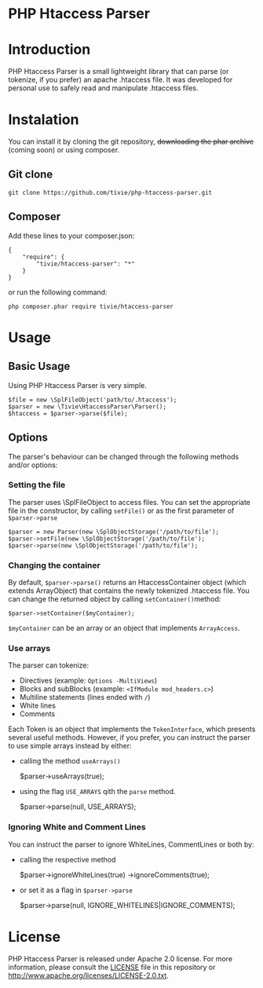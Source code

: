 PHP Htaccess Parser
===================

# Introduction
PHP Htaccess Parser is a small lightweight library that can parse (or tokenize, if you prefer) an apache .htaccess
file. It was developed for personal use to safely read and manipulate .htaccess files.


# Instalation
You can install it by cloning the git repository, ~~downloading the phar archive~~ (coming soon) or using composer.

## Git clone

    git clone https://github.com/tivie/php-htaccess-parser.git

## Composer
Add these lines to your composer.json:

    {
        "require": {
            "tivie/htaccess-parser": "*"
        }
    }

or run the following command:

    php composer.phar require tivie/htaccess-parser


# Usage

## Basic Usage
Using PHP Htaccess Parser is very simple.

    $file = new \SplFileObject('path/to/.htaccess');
    $parser = new \Tivie\HtaccessParser\Parser();
    $htaccess = $parser->parse($file);


## Options
The parser's behaviour can be changed through the following methods and/or options:

### Setting the file
The parser uses \SplFileObject to access files. You can set the appropriate file in the constructor, by calling
`setFile()` or as the first parameter of `$parser->parse`

    $parser = new Parser(new \SplObjectStorage('/path/to/file');
    $parser->setFile(new \SplObjectStorage('/path/to/file');
    $parser->parse(new \SplObjectStorage('/path/to/file');


### Changing the container
By default, `$parser->parse()` returns an HtaccessContainer object (which extends ArrayObject) that contains the
newly tokenized .htaccess file. You can change the returned object by calling `setContainer()`method:

    $parser->setContainer($myContainer);

`$myContainer` can be an array or an object that implements `ArrayAccess`.


### Use arrays
The parser can tokenize:

 - Directives (example: `Options -MultiViews`)
 - Blocks and subBlocks (example: `<IfModule mod_headers.c>`)
 - Multiline statements (lines ended with `/`)
 - White lines
 - Comments

Each Token is an object that implements the `TokenInterface`, which presents several useful methods. However, if you
prefer, you can instruct the parser to use simple arrays instead by either:

 - calling the method `useArrays()`


    $parser->useArrays(true);

 - using the flag `USE_ARRAYS` qith the `parse` method.


    $parser->parse(null, USE_ARRAYS);


### Ignoring White and Comment Lines
You can instruct the parser to ignore WhiteLines, CommentLines or both by:

  - calling the respective method


    $parser->ignoreWhiteLines(true)
           ->ignoreComments(true);

  - or set it as a flag in `$parser->parse`


    $parser->parse(null, IGNORE_WHITELINES|IGNORE_COMMENTS);

# License
PHP Htaccess Parser is released under Apache 2.0 license. For more information, please consult the
[LICENSE](https://github.com/tivie/php-htaccess-parser/blob/master/LICENSE) file in this repository or
http://www.apache.org/licenses/LICENSE-2.0.txt.
